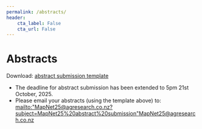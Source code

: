 ```yaml
---
permalink: /abstracts/
header:
    cta_label: False
    cta_url: False
---
```


# Abstracts

Download: [abstract submission template](https://mapnet2025.github.io/assets/MapNet-Abstract-Template-2025.docx)

- The deadline for abstract submission has been extended to 5pm 21st October, 2025.
- Please email your abstracts (using the template above) to: <mailto:"MapNet25@agresearch.co.nz?subject=MapNet25%20abstract%20submission">MapNet25@agresearch.co.nz</a>
